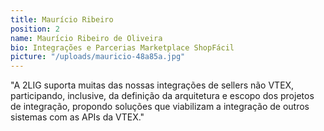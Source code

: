 ```yaml
---
title: Maurício Ribeiro
position: 2
name: Maurício Ribeiro de Oliveira
bio: Integrações e Parcerias Marketplace ShopFácil
picture: "/uploads/mauricio-48a85a.jpg"
---
```


"A 2LIG suporta muitas das nossas integrações de sellers não VTEX, participando, inclusive, da definição da arquitetura e escopo dos projetos de integração, propondo soluções que viabilizam a integração de outros sistemas com as APIs da VTEX."